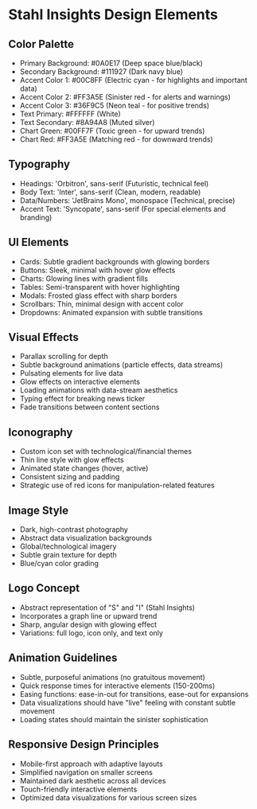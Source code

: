 # Stahl Insights Design Elements

## Color Palette
- Primary Background: #0A0E17 (Deep space blue/black)
- Secondary Background: #111927 (Dark navy blue)
- Accent Color 1: #00C8FF (Electric cyan - for highlights and important data)
- Accent Color 2: #FF3A5E (Sinister red - for alerts and warnings)
- Accent Color 3: #36F9C5 (Neon teal - for positive trends)
- Text Primary: #FFFFFF (White)
- Text Secondary: #8A94A8 (Muted silver)
- Chart Green: #00FF7F (Toxic green - for upward trends)
- Chart Red: #FF3A5E (Matching red - for downward trends)

## Typography
- Headings: 'Orbitron', sans-serif (Futuristic, technical feel)
- Body Text: 'Inter', sans-serif (Clean, modern, readable)
- Data/Numbers: 'JetBrains Mono', monospace (Technical, precise)
- Accent Text: 'Syncopate', sans-serif (For special elements and branding)

## UI Elements
- Cards: Subtle gradient backgrounds with glowing borders
- Buttons: Sleek, minimal with hover glow effects
- Charts: Glowing lines with gradient fills
- Tables: Semi-transparent with hover highlighting
- Modals: Frosted glass effect with sharp borders
- Scrollbars: Thin, minimal design with accent color
- Dropdowns: Animated expansion with subtle transitions

## Visual Effects
- Parallax scrolling for depth
- Subtle background animations (particle effects, data streams)
- Pulsating elements for live data
- Glow effects on interactive elements
- Loading animations with data-stream aesthetics
- Typing effect for breaking news ticker
- Fade transitions between content sections

## Iconography
- Custom icon set with technological/financial themes
- Thin line style with glow effects
- Animated state changes (hover, active)
- Consistent sizing and padding
- Strategic use of red icons for manipulation-related features

## Image Style
- Dark, high-contrast photography
- Abstract data visualization backgrounds
- Global/technological imagery
- Subtle grain texture for depth
- Blue/cyan color grading

## Logo Concept
- Abstract representation of "S" and "I" (Stahl Insights)
- Incorporates a graph line or upward trend
- Sharp, angular design with glowing effect
- Variations: full logo, icon only, and text only

## Animation Guidelines
- Subtle, purposeful animations (no gratuitous movement)
- Quick response times for interactive elements (150-200ms)
- Easing functions: ease-in-out for transitions, ease-out for expansions
- Data visualizations should have "live" feeling with constant subtle movement
- Loading states should maintain the sinister sophistication

## Responsive Design Principles
- Mobile-first approach with adaptive layouts
- Simplified navigation on smaller screens
- Maintained dark aesthetic across all devices
- Touch-friendly interactive elements
- Optimized data visualizations for various screen sizes
